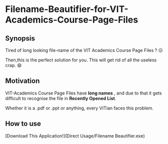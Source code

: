 # Filename-Beautifier-for-VIT-Academics-Course-Page-Files

## Synopsis

Tired of long looking file-name of the VIT Academics Course Page Files ? :confounded:

Then,this is the perfect solution for you. This will get rid of all the useless crap. :smile:


## Motivation

VIT-Academics Course Page Files have **long names** , and due to that it gets difficult to recognise the file in **Recently Opened List**.

Whether it is a .pdf or .ppt or anything, every VITian faces this problem.

## How to use

[Download This Application!](Direct Usage/Filename Beautifier.exe)

